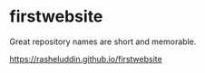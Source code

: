 # firstwebsite
Great repository names are short and memorable.




https://rasheluddin.github.io/firstwebsite
